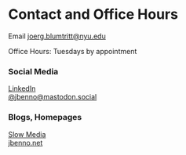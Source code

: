 # Contact and Office Hours

Email joerg.blumtritt@nyu.edu

Office Hours: Tuesdays by appointment   

### Social Media
[LinkedIn](https://www.linkedin.com/in/joergblumtritt/)  
[@jbenno@mastodon.social](https://mastodon.social/@jbenno)  

### Blogs, Homepages
[Slow Media](https://slow-media.net)  
[jbenno.net](https://jbenno.net)
